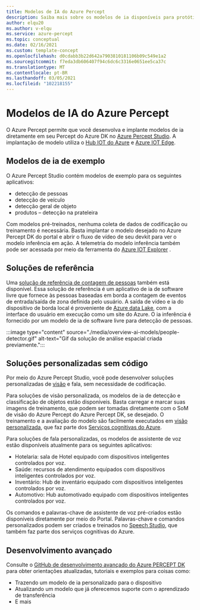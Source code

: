 ```yaml
---
title: Modelos de IA do Azure Percept
description: Saiba mais sobre os modelos de ia disponíveis para protótipos e implantação
author: elqu20
ms.author: v-elqu
ms.service: azure-percept
ms.topic: conceptual
ms.date: 02/16/2021
ms.custom: template-concept
ms.openlocfilehash: d0cdabb3b22d642a7903810181106b09c549e1a2
ms.sourcegitcommit: f7eda3db606407f94c6dc6c3316e0651ee5ca37c
ms.translationtype: MT
ms.contentlocale: pt-BR
ms.lasthandoff: 03/05/2021
ms.locfileid: "102218155"
---
```

# <a name="azure-percept-ai-models"></a>Modelos de IA do Azure Percept

O Azure Percept permite que você desenvolva e implante modelos de ia diretamente em seu Percept do Azure DK no [Azure Percept Studio](https://go.microsoft.com/fwlink/?linkid=2135819). A implantação de modelo utiliza o [Hub IOT do Azure](https://azure.microsoft.com/services/iot-hub/) e [Azure IOT Edge](https://azure.microsoft.com/services/iot-edge/#iotedge-overview).

## <a name="sample-ai-models"></a>Modelos de ia de exemplo

O Azure Percept Studio contém modelos de exemplo para os seguintes aplicativos:

- detecção de pessoas
- detecção de veículo
- detecção geral de objeto
- produtos – detecção na prateleira

Com modelos pré-treinados, nenhuma coleta de dados de codificação ou treinamento é necessária. Basta implantar o modelo desejado no Azure Percept DK do portal e abrir o fluxo de vídeo de seu devkit para ver o modelo inferência em ação. A telemetria do modelo inferência também pode ser acessada por meio da ferramenta do [Azure IOT Explorer](https://github.com/Azure/azure-iot-explorer/releases) .

## <a name="reference-solutions"></a>Soluções de referência

Uma [solução de referência de contagem de pessoas](https://github.com/microsoft/Azure-Percept-Reference-Solutions/tree/main/people-detection-app) também está disponível. Essa solução de referência é um aplicativo de ia de software livre que fornece às pessoas baseadas em borda a contagem de eventos de entrada/saída de zona definida pelo usuário. A saída de vídeo e ia do dispositivo de borda local é proveniente de [Azure data Lake](https://azure.microsoft.com/solutions/data-lake/), com a interface do usuário em execução como um site do Azure. O ia inferência é fornecido por um modelo de ia de software livre para detecção de pessoas.

:::image type="content" source="./media/overview-ai-models/people-detector.gif" alt-text="Gif da solução de análise espacial criada previamente.":::

## <a name="custom-no-code-solutions"></a>Soluções personalizadas sem código

Por meio do Azure Percept Studio, você pode desenvolver soluções personalizadas de [visão](./tutorial-nocode-vision.md) e fala, sem necessidade de codificação.

Para soluções de visão personalizada, os modelos de ia de detecção e classificação de objetos estão disponíveis. Basta carregar e marcar suas imagens de treinamento, que podem ser tomadas diretamente com o SoM de visão do Azure Percept do Azure Percept DK, se desejado. O treinamento e a avaliação do modelo são facilmente executados em [visão personalizada](https://www.customvision.ai/), que faz parte dos [Serviços cognitivas do Azure](https://azure.microsoft.com/services/cognitive-services/#overview).

Para soluções de fala personalizadas, os modelos de assistente de voz estão disponíveis atualmente para os seguintes aplicativos:

- Hotelaria: sala de Hotel equipado com dispositivos inteligentes controlados por voz.
- Saúde: recursos de atendimento equipados com dispositivos inteligentes controlados por voz.
- Inventário: Hub de inventário equipado com dispositivos inteligentes controlados por voz.
- Automotivo: Hub automotivado equipado com dispositivos inteligentes controlados por voz.

Os comandos e palavras-chave de assistente de voz pré-criados estão disponíveis diretamente por meio do Portal. Palavras-chave e comandos personalizados podem ser criados e treinados no [Speech Studio](https://speech.microsoft.com/), que também faz parte dos serviços cognitivas do Azure.

## <a name="advanced-development"></a>Desenvolvimento avançado

Consulte o [GitHub de desenvolvimento avançado do Azure PERCEPT DK](https://github.com/microsoft/azure-percept-advanced-development) para obter orientações atualizadas, tutoriais e exemplos para coisas como:

* Trazendo um modelo de ia personalizado para o dispositivo
* Atualizando um modelo que já oferecemos suporte com o aprendizado de transferência
* E mais
